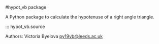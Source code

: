 #hypot_vb package

A Python package to calculate the hypotenuse of a right angle triangle.

::: hypot_vb.source

Authors:
Victoria Byelova py19vb@leeds.ac.uk